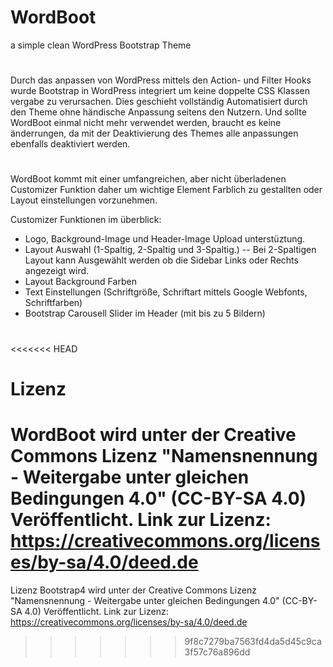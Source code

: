 # WordBoot
a simple clean WordPress Bootstrap Theme
#
Durch das anpassen von WordPress mittels den Action- und Filter Hooks wurde Bootstrap in WordPress integriert um keine doppelte CSS Klassen vergabe zu verursachen. Dies geschieht vollständig Automatisiert durch den Theme ohne händische Anpassung seitens den Nutzern.
Und sollte WordBoot einmal nicht mehr verwendet werden, braucht es keine änderrungen, da mit der Deaktivierung des Themes alle anpassungen ebenfalls deaktiviert werden.
#
WordBoot kommt mit einer umfangreichen, aber nicht überladenen Customizer Funktion daher um wichtige Element Farblich zu gestallten oder Layout einstellungen vorzunehmen. 

Customizer Funktionen im überblick:
- Logo, Background-Image und Header-Image Upload unterstüztung.
- Layout Auswahl (1-Spaltig, 2-Spaltig und 3-Spaltig.)
-- Bei 2-Spaltigen Layout kann Ausgewählt werden ob die Sidebar Links oder Rechts angezeigt wird.
- Layout Background Farben
- Text Einstellungen (Schriftgröße, Schriftart mittels Google Webfonts, Schriftfarben)
- Bootstrap Carousell Slider im Header (mit bis zu 5 Bildern)
#

<<<<<<< HEAD
# Lizenz
WordBoot wird unter der Creative Commons Lizenz "Namensnennung - Weitergabe unter gleichen Bedingungen 4.0" (CC-BY-SA 4.0) Veröffentlicht.
Link zur Lizenz: https://creativecommons.org/licenses/by-sa/4.0/deed.de
=======
Lizenz
Bootstrap4 wird unter der Creative Commons Lizenz "Namensnennung - Weitergabe unter gleichen Bedingungen 4.0" (CC-BY-SA 4.0) Veröffentlicht.
Link zur Lizenz: https://creativecommons.org/licenses/by-sa/4.0/deed.de
>>>>>>> 9f8c7279ba7563fd4da5d45c9ca3f57c76a896dd
